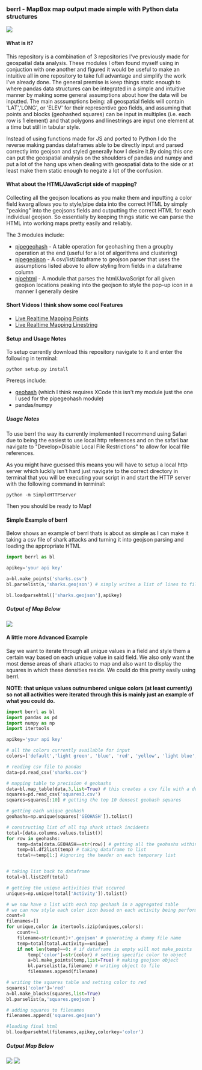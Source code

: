 ### berrl - MapBox map output made simple with Python data structures
![](https://cloud.githubusercontent.com/assets/10904982/13199289/86ce2388-d7ef-11e5-856e-731d8212d2b4.png)

#### What is it?
This repository is a combination of 3 repositories I've previously made for geospatial data analysis. These modules I often found myself using in conjuction with one another and figured it would be useful to make an intuitive all in one repository to take full advantage and simplify the work I've already done. The general premise is keep things static enough to where pandas data structures can be integrated in a simple and intuitive manner by making some general assumptions about how the data will be inputted. The main asssumptions being: all geospatial fields will contain 'LAT','LONG', or 'ELEV' for their representive geo fields, and assuming that points and blocks (geohashed squares) can be input in multiples (i.e. each row is 1 element) and that polygons and linestrings are input one element at a time but still in tabular style. 

Instead of using functions made for JS and ported to Python I do the reverse making pandas dataframes able to be directly input and parsed correctly into geojson and styled generally how I desire it.By doing this one can put the geospatial analysis on the shoulders of pandas and numpy and put a lot of the hang ups when dealing with geospatial data to the side or at least make them static enough to negate a lot of the confusion. 

#### What about the HTML/JavaScript side of mapping?
Collecting all the geojson locations as you make them and inputting a color field kwarg allows you to style/pipe data into the correct HTML by simply "peaking" into the geojsons fields and outputting the correct HTML for each individual geojson. So essentially by keeping things static we can parse the HTML into working maps pretty easily and reliably. 

The 3 modules include:
* [pipegeohash](https://github.com/murphy214/pipegeohash) - A table operation for geohashing then a groupby operation at the end (useful for a lot of algorithms and clustering)
* [pipegeojson](https://github.com/murphy214/pipegeojson) - A csv/list/dataframe to geojson parser that uses the assumptions listed above to allow styling from fields in a dataframe column
* [pipehtml](https://github.com/murphy214/pipehtml) - A module that parses the html/JavaScript for all given geojson locations peaking into the geojson to style the pop-up icon in a manner I generally desire

#### Short Videos I think show some cool Features
* [Live Realtime Mapping Points](https://www.youtube.com/watch?v=edbpT9GZ9b0)
* [Live Realtime Mapping Linestring](https://www.youtube.com/watch?v=39VFWERpMg8)

#### Setup and Usage Notes
To setup currently download this repository navigate to it and enter the following in terminal:
```
python setup.py install
```
Prereqs include:
* [geohash](https://github.com/hkwi/python-geohash) (which I think requires XCode this isn't my module just the one I used for the pipegeohash module)
* pandas/numpy

##### Usage Notes
To use berrl the way its currently implemented I recommend using Safari due to being the easiest to use local http references and on the safari bar navigate to "Develop>Disable Local File Restrictions" to allow for local file references. 

As you might have guessed this means you will have to setup a local http server which luckily isn't hard just navigate to the correct directory in terminal that you will be executing your script in and start the HTTP server with the following command in terminal:
```
python -m SimpleHTTPServer
```

Then you should be ready to Map!

#### Simple Example of berrl
Below shows an example of berrl thats is about as simple as I can make it taking a csv file of shark attacks and turning it into geojson parsing and loading the appropriate HTML

```python
import berrl as bl

apikey='your api key'

a=bl.make_points('sharks.csv')
bl.parselist(a,'sharks.geojson') # simply writes a list of lines to file name location

bl.loadparsehtml(['sharks.geojson'],apikey)
```

##### Output of Map Below
![](https://cloud.githubusercontent.com/assets/10904982/13198501/0da25ffe-d7d8-11e5-870c-ebef73bdfd1d.png)

#### A little more Advanced Example
Say we want to iterate through all unique values in a field and style them a certain way based on each unique value in said field. We also only want the most dense areas of shark attacks to map and also want to display the squares in which these densities reside. We could do this pretty easily using berrl. 

**NOTE: that unique values outnumbered unique colors (at least currently) so not all activities were iterated through this is mainly just an example of what you could do.**

```python
import berrl as bl
import pandas as pd
import numpy as np
import itertools

apikey='your api key'

# all the colors currently available for input
colors=['default','light green', 'blue', 'red', 'yellow', 'light blue', 'orange', 'purple', 'green', 'brown', 'pink']

# reading csv file to pandas
data=pd.read_csv('sharks.csv')

# mapping table to precision 4 geohashs
data=bl.map_table(data,3,list=True) # this creates a csv file with a density block table
squares=pd.read_csv('squares3.csv')
squares=squares[:10] # getting the top 10 densest geohash squares

# getting each unique geohash
geohashs=np.unique(squares['GEOHASH']).tolist()

# constructing list of all top shark attack incidents
total=[data.columns.values.tolist()]
for row in geohashs:
	temp=data[data.GEOHASH==str(row)] # getting all the geohashs within the entire table
	temp=bl.df2list(temp) # taking dataframe to list
	total+=temp[1:] #ignoring the header on each temporary list


# taking list back to dataframe
total=bl.list2df(total)

# getting the unique activities that occured
uniques=np.unique(total['Activity']).tolist()

# we now have a list with each top geohash in a aggregated table
# we can now style each color icon based on each activity being performed during the attack
count=0
filenames=[]
for unique,color in itertools.izip(uniques,colors):
	count+=1
	filename=str(count)+'.geojson' # generating a dummy file name
	temp=total[total.Activity==unique] 
	if not len(temp)==0: # if dataframe is empty will not make_points
		temp['color']=str(color) # setting specific color to object
		a=bl.make_points(temp,list=True) # making geojson object 
		bl.parselist(a,filename) # writing object to file
		filenames.append(filename)

# writing the squares table and setting color to red
squares['color']='red'
a=bl.make_blocks(squares,list=True)
bl.parselist(a,'squares.geojson')

# adding squares to filenames
filenames.append('squares.geojson')

#loading final html
bl.loadparsehtml(filenames,apikey,colorkey='color')
```

##### Output Map Below
![](https://cloud.githubusercontent.com/assets/10904982/13198831/795c37a2-d7e1-11e5-9733-584f3f544831.png)
![](https://cloud.githubusercontent.com/assets/10904982/13198832/7c66f176-d7e1-11e5-986d-0da285c97cc1.png)
